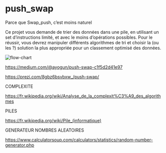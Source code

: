 # push_swap
Parce que Swap_push, c’est moins naturel

Ce projet vous demande de trier des données dans une pile, en utilisant un set
d’instructions limité, et avec le moins d’opérations possibles. Pour le réussir, vous
devrez manipuler différents algorithmes de tri et choisir la (ou les ?) solution la plus
appropriée pour un classement optimisé des données.

![flow-chart](https://user-images.githubusercontent.com/124174795/224261630-282f57d2-8e96-4908-a511-e9a54573ae35.svg)


https://medium.com/@ayogun/push-swap-c1f5d2d41e97

https://prezi.com/8gbz6bsvbxw_/push-swap/

COMPLEXITE

https://fr.wikipedia.org/wiki/Analyse_de_la_complexit%C3%A9_des_algorithmes

PILES

https://fr.wikipedia.org/wiki/Pile_(informatique)

GENERATEUR NOMBRES ALEATOIRES

https://www.calculatorsoup.com/calculators/statistics/random-number-generator.php
